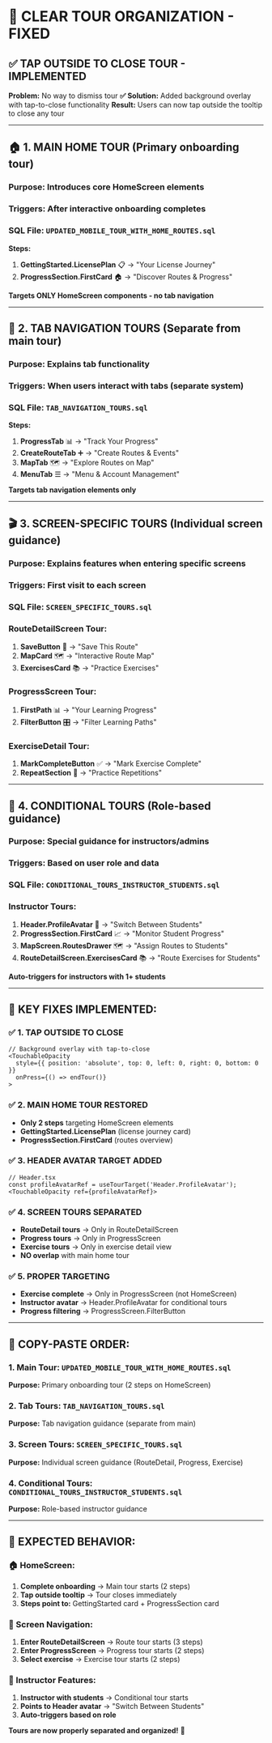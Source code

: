 # 🎯 **CLEAR TOUR ORGANIZATION - FIXED**

## ✅ **TAP OUTSIDE TO CLOSE TOUR - IMPLEMENTED**

**Problem:** No way to dismiss tour
**✅ Solution:** Added background overlay with tap-to-close functionality
**Result:** Users can now tap outside the tooltip to close any tour

---

## 🏠 **1. MAIN HOME TOUR** (Primary onboarding tour)

### **Purpose:** Introduces core HomeScreen elements
### **Triggers:** After interactive onboarding completes
### **SQL File:** `UPDATED_MOBILE_TOUR_WITH_HOME_ROUTES.sql`

**Steps:**
1. **GettingStarted.LicensePlan** 📋 → "Your License Journey"  
2. **ProgressSection.FirstCard** 🏠 → "Discover Routes & Progress"

**Targets ONLY HomeScreen components - no tab navigation**

---

## 📱 **2. TAB NAVIGATION TOURS** (Separate from main tour)

### **Purpose:** Explains tab functionality  
### **Triggers:** When users interact with tabs (separate system)
### **SQL File:** `TAB_NAVIGATION_TOURS.sql`

**Steps:**
1. **ProgressTab** 📊 → "Track Your Progress"
2. **CreateRouteTab** ➕ → "Create Routes & Events"  
3. **MapTab** 🗺️ → "Explore Routes on Map"
4. **MenuTab** ☰ → "Menu & Account Management"

**Targets tab navigation elements only**

---

## 🎬 **3. SCREEN-SPECIFIC TOURS** (Individual screen guidance)

### **Purpose:** Explains features when entering specific screens
### **Triggers:** First visit to each screen
### **SQL File:** `SCREEN_SPECIFIC_TOURS.sql`

### **RouteDetailScreen Tour:**
1. **SaveButton** 🔖 → "Save This Route"
2. **MapCard** 🗺️ → "Interactive Route Map"  
3. **ExercisesCard** 📚 → "Practice Exercises"

### **ProgressScreen Tour:**
1. **FirstPath** 📊 → "Your Learning Progress"
2. **FilterButton** 🎛️ → "Filter Learning Paths"

### **ExerciseDetail Tour:**
1. **MarkCompleteButton** ✅ → "Mark Exercise Complete"
2. **RepeatSection** 🔄 → "Practice Repetitions"

---

## 👥 **4. CONDITIONAL TOURS** (Role-based guidance)

### **Purpose:** Special guidance for instructors/admins
### **Triggers:** Based on user role and data
### **SQL File:** `CONDITIONAL_TOURS_INSTRUCTOR_STUDENTS.sql`

### **Instructor Tours:**
1. **Header.ProfileAvatar** 👥 → "Switch Between Students"
2. **ProgressSection.FirstCard** 📈 → "Monitor Student Progress"
3. **MapScreen.RoutesDrawer** 🗺️ → "Assign Routes to Students"
4. **RouteDetailScreen.ExercisesCard** 📚 → "Route Exercises for Students"

**Auto-triggers for instructors with 1+ students**

---

## 🎯 **KEY FIXES IMPLEMENTED:**

### **✅ 1. TAP OUTSIDE TO CLOSE**
```tsx
// Background overlay with tap-to-close
<TouchableOpacity 
  style={{ position: 'absolute', top: 0, left: 0, right: 0, bottom: 0 }}
  onPress={() => endTour()}
>
```

### **✅ 2. MAIN HOME TOUR RESTORED**  
- **Only 2 steps** targeting HomeScreen elements
- **GettingStarted.LicensePlan** (license journey card)
- **ProgressSection.FirstCard** (routes overview)

### **✅ 3. HEADER AVATAR TARGET ADDED**
```tsx
// Header.tsx
const profileAvatarRef = useTourTarget('Header.ProfileAvatar');
<TouchableOpacity ref={profileAvatarRef}>
```

### **✅ 4. SCREEN TOURS SEPARATED**
- **RouteDetail tours** → Only in RouteDetailScreen
- **Progress tours** → Only in ProgressScreen  
- **Exercise tours** → Only in exercise detail view
- **NO overlap** with main home tour

### **✅ 5. PROPER TARGETING**
- **Exercise complete** → Only in ProgressScreen (not HomeScreen)
- **Instructor avatar** → Header.ProfileAvatar for conditional tours
- **Progress filtering** → ProgressScreen.FilterButton

---

## 📁 **COPY-PASTE ORDER:**

### **1. Main Tour:** `UPDATED_MOBILE_TOUR_WITH_HOME_ROUTES.sql`
**Purpose:** Primary onboarding tour (2 steps on HomeScreen)

### **2. Tab Tours:** `TAB_NAVIGATION_TOURS.sql` 
**Purpose:** Tab navigation guidance (separate from main)

### **3. Screen Tours:** `SCREEN_SPECIFIC_TOURS.sql`
**Purpose:** Individual screen guidance (RouteDetail, Progress, Exercise)

### **4. Conditional Tours:** `CONDITIONAL_TOURS_INSTRUCTOR_STUDENTS.sql`
**Purpose:** Role-based instructor guidance

---

## 🎉 **EXPECTED BEHAVIOR:**

### **🏠 HomeScreen:**
1. **Complete onboarding** → Main tour starts (2 steps)
2. **Tap outside tooltip** → Tour closes immediately
3. **Steps point to:** GettingStarted card + ProgressSection card

### **📱 Screen Navigation:**
1. **Enter RouteDetailScreen** → Route tour starts (3 steps)
2. **Enter ProgressScreen** → Progress tour starts (2 steps)
3. **Select exercise** → Exercise tour starts (2 steps)

### **👥 Instructor Features:**
1. **Instructor with students** → Conditional tour starts
2. **Points to Header avatar** → "Switch Between Students"
3. **Auto-triggers based on role**

**Tours are now properly separated and organized!** 🎯
